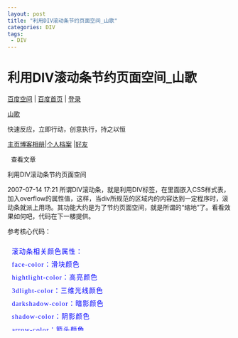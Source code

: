 ```yaml
---
layout: post
title: "利用DIV滚动条节约页面空间_山歌"
categories: DIV
tags: 
 - DIV
--- 
```


# 利用DIV滚动条节约页面空间_山歌

[百度空间](http://hi.baidu.com/) | [百度首页](http://www.baidu.com/) | [登录](https://passport.baidu.com/?login&tpl=sp&tpl_reg=sp&u=http://hi.baidu.com%2Fhbydzss%2Fblog%2Fitem%2Fa4e4f503cd41c8753812bb20%252Ehtml%2Fcmtid%2F7d67b37e9c014f310cd7da9b)

[山歌](http://hi.baidu.com/hbydzss "hbydzss的空间 http://hi.baidu.com/hbydzss")

快速反应，立即行动，创意执行，持之以恒
 

[主页](http://hi.baidu.com/hbydzss)[博客](http://hi.baidu.com/hbydzss/blog)[相册](http://hi.baidu.com/hbydzss/album)|[个人档案](http://hi.baidu.com/hbydzss/profile) |[好友](http://hi.baidu.com/hbydzss/friends)

  查看文章  

利用DIV滚动条节约页面空间

2007-07-14 17:21
所谓DIV滚动条，就是利用DIV标签，在里面嵌入CSS样式表，加入overflow的属性值，这样，当div所规范的区域内的内容达到一定程序时，滚动条就派上用场。其功能大约是为了节约页面空间，就是所谓的“缩地”了。看看效果如何吧，代码在下一楼提供。

参考核心代码：

<DIV style="PADDING-RIGHT:10px;OVERFLOW-Y:auto;PADDING-LEFT:10px;SCROLLBAR-FACE-COLOR:#ffffff;FONT-SIZE:11pt;PADDING-BOTTOM:0px;SCROLLBAR-HIGHLIGHT-COLOR:#ffffff;OVERFLOW:auto;WIDTH:510px;SCROLLBAR-SHADOW-COLOR:#919192;COLOR:blue;SCROLLBAR-3DLIGHT-COLOR:#ffffff;LINE-HEIGHT:100%;SCROLLBAR-ARROW-COLOR:#919192;PADDING-TOP:0px;SCROLLBAR-TRACK-COLOR:#ffffff;FONT-FAMILY:宋体;SCROLLBAR-DARKSHADOW-COLOR:#ffffff;LETTER-SPACING:1pt;HEIGHT:200px;TEXT-ALIGN:left">

滚动条相关颜色属性：

face-color：滑块颜色

hightlight-color：高亮颜色

3dlight-color：三维光线颜色

darkshadow-color：暗影颜色

shadow-color：阴影颜色

arrow-color：箭头颜色

tack-color：滑道颜色

滚动条属性：

overflow：auto为自动，yes为有，no为无

overflow-x：横向滚动条

overflow-y：纵向滚动条

注意：

在论坛中，要成功使用DIV滚动条，需要在HTML编辑模式下编写代码，发布前将“自动修正”前的“√”去掉。
[类别：网站建设](http://hi.baidu.com/hbydzss/blog/category/%CD%F8%D5%BE%BD%A8%C9%E8 "查看该分类中所有文章") | [添加到搜藏](http://cang.baidu.com/do/add "将此文章添加到百度搜藏") | [分享到i贴吧](http://hi.baidu.com/hbydzss/blog/item/a4e4f503cd41c8753812bb20.html/cmtid/7d67b37e9c014f310cd7da9b# "将此文章分享到i贴吧") | 浏览(17811) | [评论](http://hi.baidu.com/hbydzss/blog/item/a4e4f503cd41c8753812bb20.html/cmtid/7d67b37e9c014f310cd7da9b#send) (11)

 
上一篇：[用户界面设计——用好的设计替代...](http://hi.baidu.com/hbydzss/blog/item/e28032adfa2b2d0b4a36d65f.html "用户界面设计——用好的设计替代不好的")    下一篇：[如何在打开网页时全屏播放视屏？](http://hi.baidu.com/hbydzss/blog/item/c381e3fead9cc2335d600854.html "如何在打开网页时全屏播放视屏？")

 
相关文章：[•]()[如何让DIV固定在页面的某个位置...](http://hi.baidu.com/quxxx2009/blog/item/47b6c6e6d9f5e127b93820ee.html "如何让DIV固定在页面的某个位置而不随着滚动条随意滚动")　　　　　　　　　[•]()[页面内div滚动条 浅蓝色 很好看](http://hi.baidu.com/%BB%A8%BB%A8may/blog/item/f9b8698626d29f3866096e59.html "页面内div滚动条 浅蓝色 很好看")[•]()[[08-05-16 DIV 让DIV在页面中飘...](http://hi.baidu.com/timmycheung/blog/item/09191850b353b567853524dd.html "[08-05-16 DIV 让DIV在页面中飘浮显示带滚动条 I]")　　　　　　　　　[•]()[div滚动条样式一览](http://hi.baidu.com/qualylee/blog/item/691d8544e2aeff46510ffeeb.html "div滚动条样式一览")[•]()[DIV滚动条样式大全](http://hi.baidu.com/bensysu/blog/item/891b311f672b3c00304e1596.html "DIV滚动条样式大全")　　　　　　　　　[•]()[div滚动条属性及样式设置](http://hi.baidu.com/502219432/blog/item/9b88cc4b00cd08fa83025cd0.html "div滚动条属性及样式设置")[•]()[多个DIV在同一行出现水平滚动条(...](http://hi.baidu.com/rentj1/blog/item/ad27d7291364f9f499250ab0.html "多个DIV在同一行出现水平滚动条(display:inline-block;)")　　　　　　　　　[•]()[js实现随滚动条移动的DIV层](http://hi.baidu.com/kayzombie/blog/item/5bc50cfd7e5b7f4cd6887d0a.html "js实现随滚动条移动的DIV层")[•]()[div 滚动条](http://hi.baidu.com/zhong8880/blog/item/fbe7c6ed8185e44679f05563.html "div 滚动条")　　　　　　　　　[•]()[div overflow (添加滚动条)](http://hi.baidu.com/gmn2008/blog/item/44e0e0540dad5a51d00906d4.html "div overflow (添加滚动条)")[更多>>](http://hi.baidu.com/sys/search?pageno=1&type=7&sort=1&word=%C0%FB%D3%C3DIV%B9%F6%B6%AF%CC%F5%BD%DA%D4%BC%D2%B3%C3%E6%BF%D5%BC%E4&item=a4e4f503cd41c8753812bb20)

 
最近读者： ![]()[登录](https://passport.baidu.com/?login&tpl=sp&tpl_reg=sp&u=http%3A%2F%2Fhi.baidu.com%2Fhbydzss%2Fblog%2Fitem%2Fa4e4f503cd41c8753812bb20%252Ehtml%2Fcmtid%2F7d67b37e9c014f310cd7da9b)后，您就出现在这里。[![]()](http://hi.baidu.com/tainylong)[![]()](http://hi.baidu.com/fabian0123)[![]()](http://hi.baidu.com/%CC%EC%D3%EE%C1%F7%D4%C6)[![]()](http://hi.baidu.com/skyverd)[![]()](http://hi.baidu.com/deepwishly)[![]()](http://hi.baidu.com/weizhengjim)[![]()](http://hi.baidu.com/aabbccc007)[![]()](http://hi.baidu.com/tjpuhxy)  [tainylong](http://hi.baidu.com/tainylong)[fabian0123](http://hi.baidu.com/fabian0123)[天宇流云](http://hi.baidu.com/%CC%EC%D3%EE%C1%F7%D4%C6)[Skyverd](http://hi.baidu.com/skyverd)[deepwishly](http://hi.baidu.com/deepwishly)[当骨牌泻下](http://hi.baidu.com/weizhengjim)[aabbccc007](http://hi.baidu.com/aabbccc007)[tjpuhxy](http://hi.baidu.com/tjpuhxy)

 
[]()

网友评论：
[]() 1 网友:[过路者]() 2007-10-25 16:32 | [回复](http://hi.baidu.com/hbydzss/blog/item/a4e4f503cd41c8753812bb20.html/cmtid/7d67b37e9c014f310cd7da9b#)

不错

 
[]() 2 [匿名网友]() 2007-10-25 16:33 | [回复](http://hi.baidu.com/hbydzss/blog/item/a4e4f503cd41c8753812bb20.html/cmtid/7d67b37e9c014f310cd7da9b#)

![]()

 
[]() 3 网友:[郁闷者](mailto:shenzhizhong1989@163.com "mailto:shenzhizhong1989@163.com") 2007-11-22 11:45 | [回复](http://hi.baidu.com/hbydzss/blog/item/a4e4f503cd41c8753812bb20.html/cmtid/7d67b37e9c014f310cd7da9b#)

不错，谢谢了，

 
[]() 4 [![]()
shzhrui](http://hi.baidu.com/shzhrui) 2007-12-23 18:27 | [回复](http://hi.baidu.com/hbydzss/blog/item/a4e4f503cd41c8753812bb20.html/cmtid/7d67b37e9c014f310cd7da9b#)

高手

 
[]() 5 [![]()
ybzx211](http://hi.baidu.com/ybzx211) 2008-02-15 20:31 | [回复](http://hi.baidu.com/hbydzss/blog/item/a4e4f503cd41c8753812bb20.html/cmtid/7d67b37e9c014f310cd7da9b#)

太好了，我找的就是这个！

 
[]() 6 [![]()
狼王知己](http://hi.baidu.com/%E7%8B%BC%E7%8E%8B%E7%9F%A5%E5%B7%B1) 2008-07-22 11:12 | [回复](http://hi.baidu.com/hbydzss/blog/item/a4e4f503cd41c8753812bb20.html/cmtid/7d67b37e9c014f310cd7da9b#)

受教了

 
[]() 7 [![]()
awary](http://hi.baidu.com/awary) 2008-12-17 17:06 | [回复](http://hi.baidu.com/hbydzss/blog/item/a4e4f503cd41c8753812bb20.html/cmtid/7d67b37e9c014f310cd7da9b#)

很好,派上用场了

 
[]() 8 网友:[dengjx]() 2009-01-13 10:31 | [回复](http://hi.baidu.com/hbydzss/blog/item/a4e4f503cd41c8753812bb20.html/cmtid/7d67b37e9c014f310cd7da9b#)

高手，学习了

 
[]() 9 网友:[diancms](http://www.diancms.com/ "http://www.diancms.com") 2009-06-12 10:00 | [回复](http://hi.baidu.com/hbydzss/blog/item/a4e4f503cd41c8753812bb20.html/cmtid/7d67b37e9c014f310cd7da9b#)

易点内容管理系统AC版（DianCMS.AC）是基于微软.NET2.0+Ajax1.0+Access数据库进行多层架构开发的内容管理系统，其功能设计主要针对各类中小型企业站点的建设和管理以及为追求低成本的个人站长而研发。使用本系统，您可以在不编程的情况下可以轻松、灵活的建立内容模型、会员模型、搜索表单等；所有模型都可以自定义字段从而建立新闻系统、房产系统、人才系统、音乐系统、供求系统、B2C商城、会员系统等一系列功能模块。程序特点如下：
一、自定义模型
二、自定义表单
三、自定义用户注册
四、自定义搜索
五、超强字段管理
六、超强表单设置
七、标签任意条件组合调用
八、单页管理
九、一条数据可属于多个栏目
十、SEO优化设置
十一、自定义Sitemap
十二、后台支持选项卡功能
............
官方唯一网站：http://www.diancms.com

 
[]() 10 网友:[yj]() 2009-08-14 11:57 | [回复](http://hi.baidu.com/hbydzss/blog/item/a4e4f503cd41c8753812bb20.html/cmtid/7d67b37e9c014f310cd7da9b#)

不错，借用一下，呵呵

 
[]() 11 [![]()
天宇流云](http://hi.baidu.com/%E5%A4%A9%E5%AE%87%E6%B5%81%E4%BA%91) 2009-12-10 14:38 | [回复](http://hi.baidu.com/hbydzss/blog/item/a4e4f503cd41c8753812bb20.html/cmtid/7d67b37e9c014f310cd7da9b#)

![]()空间很漂亮

 

[]()

发表评论：
姓　名：    [注册](http://hi.baidu.com/st/reg.html) | [登录](https://passport.baidu.com/?login&tpl=sp&tpl_reg=sp&u=http%3A%2F%2Fhi.baidu.com%2Fhbydzss%2Fblog%2Fitem%2Fa4e4f503cd41c8753812bb20%252Ehtml%2Fcmtid%2F7d67b37e9c014f310cd7da9b)

*姓名最长为50字节   网址或邮箱： (选填)   内　容： 插入表情   验证码： 请点击后输入四位验证码，字母不区分大小写
![]()[看不清?](http://hi.baidu.com/hbydzss/blog/item/a4e4f503cd41c8753812bb20.html/cmtid/7d67b37e9c014f310cd7da9b# "看不清左边的字符")       [取消回复](http://hi.baidu.com/hbydzss/blog/item/a4e4f503cd41c8753812bb20.html/cmtid/7d67b37e9c014f310cd7da9b#)
     
©2009 Baidu   ![]()
